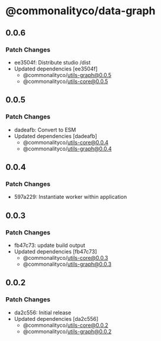 # @commonalityco/data-graph

## 0.0.6

### Patch Changes

- ee3504f: Distribute studio /dist
- Updated dependencies [ee3504f]
  - @commonalityco/utils-graph@0.0.5
  - @commonalityco/utils-core@0.0.5

## 0.0.5

### Patch Changes

- dadeafb: Convert to ESM
- Updated dependencies [dadeafb]
  - @commonalityco/utils-core@0.0.4
  - @commonalityco/utils-graph@0.0.4

## 0.0.4

### Patch Changes

- 597a229: Instantiate worker within application

## 0.0.3

### Patch Changes

- fb47c73: update build output
- Updated dependencies [fb47c73]
  - @commonalityco/utils-core@0.0.3
  - @commonalityco/utils-graph@0.0.3

## 0.0.2

### Patch Changes

- da2c556: Initial release
- Updated dependencies [da2c556]
  - @commonalityco/utils-core@0.0.2
  - @commonalityco/utils-graph@0.0.2
